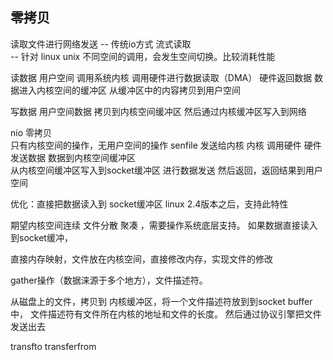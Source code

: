 ## 零拷贝  
读取文件进行网络发送 -- 传统io方式
流式读取  
-- 针对  linux unix
不同空间的调用，会发生空间切换。比较消耗性能

读数据
用户空间  调用系统内核  调用硬件进行数据读取（DMA）
硬件返回数据  数据进入内核空间的缓冲区  从缓冲区中的内容拷贝到用户空间

写数据 
用户空间数据  拷贝到内核空间缓冲区 然后通过内核缓冲区写入到网络  

nio 零拷贝  
 只有内核空间的操作，无用户空间的操作
    senfile 发送给内核
    内核 调用硬件
    硬件发送数据  数据到内核空间缓冲区  
    从内核空间缓冲区写入到socket缓冲区 进行数据发送 然后返回，返回结果到用户空间  
    
优化：直接把数据读入到 socket缓冲区    linux 2.4版本之后，支持此特性

期望内核空间连续
文件分散 聚凑 ，需要操作系统底层支持。 如果数据直接读入到socket缓冲，

直接内存映射，文件放在内核空间，直接修改内存，实现文件的修改

 gather操作（数据涞源于多个地方），文件描述符。
 
 从磁盘上的文件，拷贝到 内核缓冲区，将一个文件描述符放到到socket buffer中，
    文件描述符有文件所在内核的地址和文件的长度。
    然后通过协议引擎把文件发送出去
    
    

transfto transferfrom



